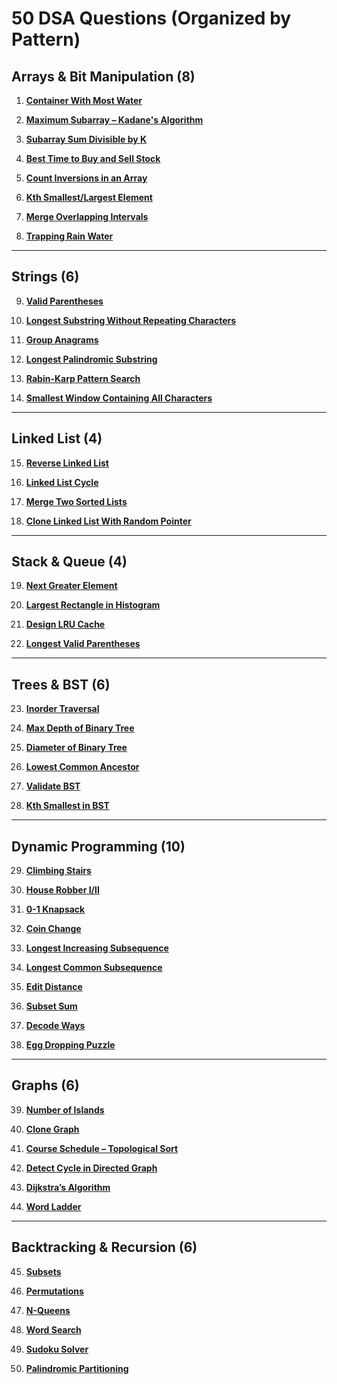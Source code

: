 # 50 DSA Questions (Organized by Pattern)

## Arrays & Bit Manipulation (8)

1. **[Container With Most Water](Code/Arrays_Bit_Manipulation/Container_With_Most_Water.md)**
    
2. **[Maximum Subarray – Kadane's Algorithm](Code/Arrays_Bit_Manipulation/Maximum_Subarray_Kadane_S_Algorithm.cpp)**
    
3. **[Subarray Sum Divisible by K](Code/Arrays_Bit_Manipulation/Subarray_Sum_Divisible_By_K.cpp)**
    
4. **[Best Time to Buy and Sell Stock](Code/Arrays_Bit_Manipulation/Best_Time_To_Buy_And_Sell_Stock.cpp)**
    
5. **[Count Inversions in an Array](Code/Arrays_Bit_Manipulation/Count_Inversions_In_An_Array.cpp)**
    
6. **[Kth Smallest/Largest Element](Code/Arrays_Bit_Manipulation/Kth_Smallest_Largest_Element.cpp)**
    
7. **[Merge Overlapping Intervals](Code/Arrays_Bit_Manipulation/Merge_Overlapping_Intervals.cpp)**
    
8. **[Trapping Rain Water](Code/Arrays_Bit_Manipulation/Trapping_Rain_Water.cpp)**

---

## Strings (6)

9. **[Valid Parentheses](Code/Strings/Valid_Parentheses.cpp)**
    
10. **[Longest Substring Without Repeating Characters](Code/Strings/Longest_Substring_Without_Repeating_Characters.cpp)**
    
11. **[Group Anagrams](Code/Strings/Group_Anagrams.cpp)**
    
12. **[Longest Palindromic Substring](Code/Strings/Longest_Palindromic_Substring.cpp)**
    
13. **[Rabin-Karp Pattern Search](Code/Strings/Rabin_Karp_Pattern_Search.cpp)**
    
14. **[Smallest Window Containing All Characters](Code/Strings/Smallest_Window_Containing_All_Characters.cpp)**

---

## Linked List (4)

15. **[Reverse Linked List](Code/Linked_List/Reverse_Linked_List.cpp)**
    
16. **[Linked List Cycle](Code/Linked_List/Linked_List_Cycle.cpp)**
    
17. **[Merge Two Sorted Lists](Code/Linked_List/Merge_Two_Sorted_Lists.cpp)**
    
18. **[Clone Linked List With Random Pointer](Code/Linked_List/Clone_Linked_List_With_Random_Pointer.cpp)**

---

## Stack & Queue (4) 

19. **[Next Greater Element](Code/Stack_Queue/Next_Greater_Element.cpp)**
    
20. **[Largest Rectangle in Histogram](Code/Stack_Queue/Largest_Rectangle_In_Histogram.cpp)**
    
21. **[Design LRU Cache](Code/Stack_Queue/Design_Lru_Cache.cpp)**
    
22. **[Longest Valid Parentheses](Code/Stack_Queue/Longest_Valid_Parentheses.cpp)**

---

## Trees & BST (6) 

23. **[Inorder Traversal](Code/Trees_Bst/Inorder_Traversal.cpp)**
    
24. **[Max Depth of Binary Tree](Code/Trees_Bst/Max_Depth_Of_Binary_Tree.cpp)**
    
25. **[Diameter of Binary Tree](Code/Trees_Bst/Diameter_Of_Binary_Tree.cpp)**
    
26. **[Lowest Common Ancestor](Code/Trees_Bst/Lowest_Common_Ancestor.cpp)**
    
27. **[Validate BST](Code/Trees_Bst/Validate_Bst.cpp)**
    
28. **[Kth Smallest in BST](Code/Trees_Bst/Kth_Smallest_In_Bst.cpp)**

---

## Dynamic Programming (10) 

29. **[Climbing Stairs](Code/Dynamic_Programming/Climbing_Stairs.cpp)**
    
30. **[House Robber I/II](Code/Dynamic_Programming/House_Robber_I_Ii.cpp)**
    
31. **[0-1 Knapsack](Code/Dynamic_Programming/0_1_Knapsack.cpp)**
    
32. **[Coin Change](Code/Dynamic_Programming/Coin_Change.cpp)**
    
33. **[Longest Increasing Subsequence](Code/Dynamic_Programming/Longest_Increasing_Subsequence.cpp)**
    
34. **[Longest Common Subsequence](Code/Dynamic_Programming/Longest_Common_Subsequence.cpp)**
    
35. **[Edit Distance](Code/Dynamic_Programming/Edit_Distance.cpp)**
    
36. **[Subset Sum](Code/Dynamic_Programming/Subset_Sum.cpp)**
    
37. **[Decode Ways](Code/Dynamic_Programming/Decode_Ways.cpp)**
    
38. **[Egg Dropping Puzzle](Code/Dynamic_Programming/Egg_Dropping_Puzzle.cpp)**

---

## Graphs (6)

39. **[Number of Islands](Code/Graphs/Number_Of_Islands.cpp)**
    
40. **[Clone Graph](Code/Graphs/Clone_Graph.cpp)**
    
41. **[Course Schedule – Topological Sort](Code/Graphs/Course_Schedule_Topological_Sort.cpp)**
    
42. **[Detect Cycle in Directed Graph](Code/Graphs/Detect_Cycle_In_Directed_Graph.cpp)**
    
43. **[Dijkstra’s Algorithm](Code/Graphs/Dijkstra_S_Algorithm.cpp)**
    
44. **[Word Ladder](Code/Graphs/Word_Ladder.cpp)**

---

## Backtracking & Recursion (6) 

45. **[Subsets](Code/Backtracking_Recursion/Subsets.cpp)**
    
46. **[Permutations](Code/Backtracking_Recursion/Permutations.cpp)**
    
47. **[N-Queens](Code/Backtracking_Recursion/N_Queens.cpp)**
    
48. **[Word Search](Code/Backtracking_Recursion/Word_Search.cpp)**
    
49. **[Sudoku Solver](Code/Backtracking_Recursion/Sudoku_Solver.cpp)**
    
50. **[Palindromic Partitioning](Code/Backtracking_Recursion/Palindromic_Partitioning.cpp)**
